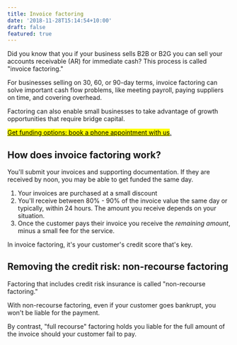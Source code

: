 ```yaml
---
title: Invoice factoring
date: '2018-11-28T15:14:54+10:00'
draft: false
featured: true
---
```

Did you know that you if your business sells B2B or B2G you can sell your accounts receivable (AR) for immediate cash? This process is called "invoice factoring." 

For businesses selling on 30, 60, or 90-day terms, invoice factoring can solve important cash flow problems, like meeting payroll, paying suppliers on time, and covering overhead. 

Factoring can also enable small businesses to take advantage of growth opportunities that require bridge capital.

<!-- Calendly link widget begin -->

<link href="https://assets.calendly.com/assets/external/widget.css" rel="stylesheet">
<script src="https://assets.calendly.com/assets/external/widget.js" type="text/javascript"></script>
<a href="" onclick="Calendly.initPopupWidget({url: 'https://calendly.com/spearfish/consultation'});return false;"><mark>	Get funding options: book a phone appointment with us</mark>.</a>
<!-- Calendly link widget end -->

## How does invoice factoring work?

You'll submit your invoices and supporting documentation. If they are received by noon, you may be able to get funded the same day. 

1. Your invoices are purchased at a small discount
2. You'll receive between 80% - 90% of the invoice value the same day or typically, within 24 hours. The amount you receive depends on your situation. 
3. Once the customer pays their invoice you receive the _remaining amount_, minus a small fee for the service. 

In invoice factoring, it's your customer's credit score that's key.

## Removing the credit risk: non-recourse factoring

Factoring that includes credit risk insurance is called "non-recourse factoring." 

With non-recourse factoring, even if your customer goes bankrupt, you won't be liable for the payment.

By contrast, "full recourse" factoring holds you liable for the full amount of the invoice should your customer fail to pay.
